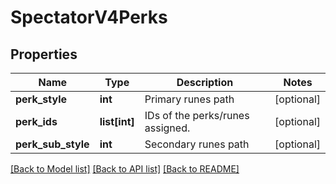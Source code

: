 # SpectatorV4Perks

## Properties
Name | Type | Description | Notes
------------ | ------------- | ------------- | -------------
**perk_style** | **int** | Primary runes path | [optional] 
**perk_ids** | **list[int]** | IDs of the perks/runes assigned. | [optional] 
**perk_sub_style** | **int** | Secondary runes path | [optional] 

[[Back to Model list]](../README.md#documentation-for-models) [[Back to API list]](../README.md#documentation-for-api-endpoints) [[Back to README]](../README.md)


